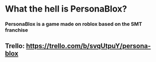# What the hell is PersonaBlox?

### PersonaBlox is a game made on roblox based on the SMT franchise

## Trello: https://trello.com/b/svqUtpuY/persona-blox
